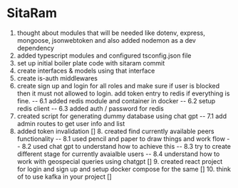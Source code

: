<!-- Dada Ki Jay Ho -->

# SitaRam

1. thought about modules that will be needed like dotenv, express, mongoose, jsonwebtoken and also added nodemon as a dev dependency
2. added typescript modules and configured tsconfig.json file
3. set up initial boiler plate code with sitaram commit
4. create interfaces & models using that interface
5. create is-auth middlewares
6. create sign up and login for all roles and make sure if user is blocked then it must not allowed to login. add token entry to redis if everything is fine.
   -- 6.1 added redis module and container in docker
   -- 6.2 setup redis client
   -- 6.3 added auth / password for redis
7. created script for generating dummy database using chat gpt
   -- 7.1 add admin routes to get user info and list 
8. added token invalidation
   [] 8. created find currently available peers functionality
   -- 8.1 used pencil and paper to draw things and work flow
   -- 8.2 used chat gpt to understand how to achieve this
   -- 8.3 try to create different stage for currently avaialble users
   -- 8.4 understand how to work with geospecial queries using chatgpt
   [] 9. created react project for login and sign up and setup docker compose for the same
   [] 10. think of to use kafka in your project
   []
